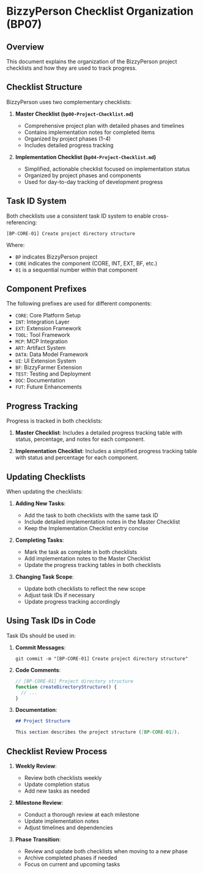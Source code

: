 # BizzyPerson Checklist Organization (BP07)

## Overview

This document explains the organization of the BizzyPerson project checklists and how they are used to track progress.

## Checklist Structure

BizzyPerson uses two complementary checklists:

1. **Master Checklist (`bp00-Project-Checklist.md`)**
   - Comprehensive project plan with detailed phases and timelines
   - Contains implementation notes for completed items
   - Organized by project phases (1-4)
   - Includes detailed progress tracking

2. **Implementation Checklist (`bp04-Project-Checklist.md`)**
   - Simplified, actionable checklist focused on implementation status
   - Organized by project phases and components
   - Used for day-to-day tracking of development progress

## Task ID System

Both checklists use a consistent task ID system to enable cross-referencing:

```
[BP-CORE-01] Create project directory structure
```

Where:
- `BP` indicates BizzyPerson project
- `CORE` indicates the component (CORE, INT, EXT, BF, etc.)
- `01` is a sequential number within that component

## Component Prefixes

The following prefixes are used for different components:

- `CORE`: Core Platform Setup
- `INT`: Integration Layer
- `EXT`: Extension Framework
- `TOOL`: Tool Framework
- `MCP`: MCP Integration
- `ART`: Artifact System
- `DATA`: Data Model Framework
- `UI`: UI Extension System
- `BF`: BizzyFarmer Extension
- `TEST`: Testing and Deployment
- `DOC`: Documentation
- `FUT`: Future Enhancements

## Progress Tracking

Progress is tracked in both checklists:

1. **Master Checklist**: Includes a detailed progress tracking table with status, percentage, and notes for each component.

2. **Implementation Checklist**: Includes a simplified progress tracking table with status and percentage for each component.

## Updating Checklists

When updating the checklists:

1. **Adding New Tasks**:
   - Add the task to both checklists with the same task ID
   - Include detailed implementation notes in the Master Checklist
   - Keep the Implementation Checklist entry concise

2. **Completing Tasks**:
   - Mark the task as complete in both checklists
   - Add implementation notes to the Master Checklist
   - Update the progress tracking tables in both checklists

3. **Changing Task Scope**:
   - Update both checklists to reflect the new scope
   - Adjust task IDs if necessary
   - Update progress tracking accordingly

## Using Task IDs in Code

Task IDs should be used in:

1. **Commit Messages**:
   ```
   git commit -m "[BP-CORE-01] Create project directory structure"
   ```

2. **Code Comments**:
   ```javascript
   // [BP-CORE-01] Project directory structure
   function createDirectoryStructure() {
     // ...
   }
   ```

3. **Documentation**:
   ```markdown
   ## Project Structure
   
   This section describes the project structure ([BP-CORE-01]).
   ```

## Checklist Review Process

1. **Weekly Review**:
   - Review both checklists weekly
   - Update completion status
   - Add new tasks as needed

2. **Milestone Review**:
   - Conduct a thorough review at each milestone
   - Update implementation notes
   - Adjust timelines and dependencies

3. **Phase Transition**:
   - Review and update both checklists when moving to a new phase
   - Archive completed phases if needed
   - Focus on current and upcoming tasks 